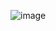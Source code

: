 
![image](https://user-images.githubusercontent.com/88073170/164444801-642ff905-6c99-462b-97fc-c4b2c2013b6c.png)
